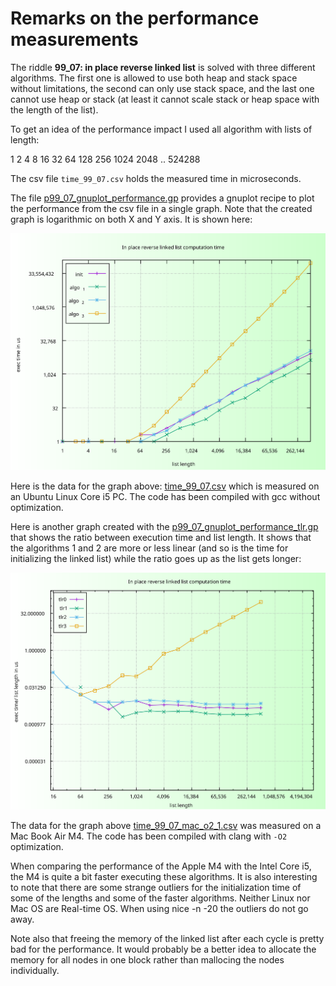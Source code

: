 # Remarks on the performance measurements

The riddle **99_07: in place reverse linked list** is solved with three different algorithms. The first one is allowed to
use both heap and stack space without limitations, the second can only use stack space, and the last one cannot use heap
or stack (at least it cannot scale stack or heap space with the length of the list).

To get an idea of the performance impact I used all algorithm with lists of length:

1 2 4 8 16 32 64 128 256 1024 2048 .. 524288

The csv file `time_99_07.csv` holds the measured time in microseconds.

The file [p99_07_gnuplot_performance.gp](./p99_07_gnuplot_performance.gp) provides a gnuplot recipe to plot the performance from the csv file in a single graph.
Note that the created graph is logarithmic on both X and Y axis. It is shown here:

![image](./p99_07_gnuplot_performance.svg)

Here is the data for the graph above: [time_99_07.csv](./time_99_07.csv) which is measured on an Ubuntu Linux Core i5 PC. The code has been compiled with gcc without optimization.

Here is another graph created with the [p99_07_gnuplot_performance_tlr.gp](./p99_07_gnuplot_performance_tlr.gp) that shows the ratio between execution time and list length. It shows that the algorithms 1 and 2 are more or less 
linear (and so is the time for initializing the linked list) while the ratio goes up as the list gets longer:

![image](./p99_07_gnuplot_performance_tlr.svg)

The data for the graph above [time_99_07_mac_o2_1.csv](./time_99_07_mac_o2_1.csv) was measured on a Mac Book Air M4. The code has been compiled with clang with `-O2` optimization.

When comparing the performance of the Apple M4 with the Intel Core i5, the M4 is quite a bit faster executing these algorithms. It is also interesting to note that there are some strange outliers for the initialization time of some of the lengths and some of the faster algorithms. Neither Linux nor Mac OS are Real-time OS. When using nice -n -20 the
outliers do not go away.

Note also that freeing the memory of the linked list after each cycle is pretty bad for the performance. It would probably be a better idea to allocate the memory for all nodes in one block rather than mallocing the nodes individually.
